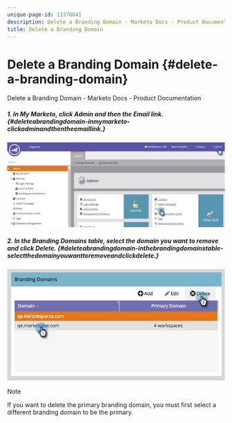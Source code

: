 ```yaml
---
unique-page-id: 11378041
description: Delete a Branding Domain - Marketo Docs - Product Documentation
title: Delete a Branding Domain
---
```


# Delete a Branding Domain {#delete-a-branding-domain}

Delete a Branding Domain - Marketo Docs - Product Documentation

##### 1. In My Marketo, click Admin and then the Email link. {#deleteabrandingdomain-inmymarketo-clickadminandthentheemaillink.}

![](assets/image2016-6-29-16-3a42-3a20.png)

##### 2. In the Branding Domains table, select the domain you want to remove and click Delete.  {#deleteabrandingdomain-inthebrandingdomainstable-selectthedomainyouwanttoremoveandclickdelete.}

![](assets/image2016-8-12-11-3a0-3a26.png)

>[!NOTE]
>
>If you want to delete the primary branding domain, you must first select a different branding domain to be the primary.

